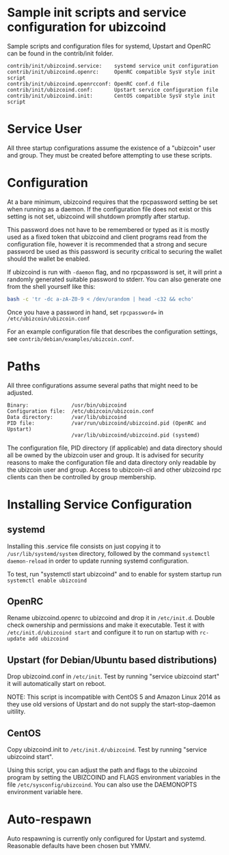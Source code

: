 # Sample init scripts and service configuration for ubizcoind

Sample scripts and configuration files for systemd, Upstart and OpenRC
can be found in the contrib/init folder.

    contrib/init/ubizcoind.service:    systemd service unit configuration
    contrib/init/ubizcoind.openrc:     OpenRC compatible SysV style init script
    contrib/init/ubizcoind.openrcconf: OpenRC conf.d file
    contrib/init/ubizcoind.conf:       Upstart service configuration file
    contrib/init/ubizcoind.init:       CentOS compatible SysV style init script

# Service User

All three startup configurations assume the existence of a "ubizcoin" user
and group.  They must be created before attempting to use these scripts.

# Configuration

At a bare minimum, ubizcoind requires that the rpcpassword setting be set
when running as a daemon.  If the configuration file does not exist or this
setting is not set, ubizcoind will shutdown promptly after startup.

This password does not have to be remembered or typed as it is mostly used
as a fixed token that ubizcoind and client programs read from the configuration
file, however it is recommended that a strong and secure password be used
as this password is security critical to securing the wallet should the
wallet be enabled.

If ubizcoind is run with `-daemon` flag, and no rpcpassword is set, it will
print a randomly generated suitable password to stderr.  You can also
generate one from the shell yourself like this:

```bash
bash -c 'tr -dc a-zA-Z0-9 < /dev/urandom | head -c32 && echo'
```

Once you have a password in hand, set `rpcpassword=` in `/etc/ubizcoin/ubizcoin.conf`

For an example configuration file that describes the configuration settings,
see `contrib/debian/examples/ubizcoin.conf`.

# Paths

All three configurations assume several paths that might need to be adjusted.
```
Binary:              /usr/bin/ubizcoind
Configuration file:  /etc/ubizcoin/ubizcoin.conf
Data directory:      /var/lib/ubizcoind
PID file:            /var/run/ubizcoind/ubizcoind.pid (OpenRC and Upstart)
                     /var/lib/ubizcoind/ubizcoind.pid (systemd)
```
The configuration file, PID directory (if applicable) and data directory
should all be owned by the ubizcoin user and group.  It is advised for security
reasons to make the configuration file and data directory only readable by the
ubizcoin user and group.  Access to ubizcoin-cli and other ubizcoind rpc clients
can then be controlled by group membership.

# Installing Service Configuration

## systemd

Installing this .service file consists on just copying it to
`/usr/lib/systemd/system` directory, followed by the command
`systemctl daemon-reload` in order to update running systemd configuration.

To test, run "systemctl start ubizcoind" and to enable for system startup run
`systemctl enable ubizcoind`

## OpenRC

Rename ubizcoind.openrc to ubizcoind and drop it in `/etc/init.d`.  Double
check ownership and permissions and make it executable.  Test it with
`/etc/init.d/ubizcoind start` and configure it to run on startup with
`rc-update add ubizcoind`

## Upstart (for Debian/Ubuntu based distributions)

Drop ubizcoind.conf in `/etc/init`.  Test by running "service ubizcoind start"
it will automatically start on reboot.

NOTE: This script is incompatible with CentOS 5 and Amazon Linux 2014 as they
use old versions of Upstart and do not supply the start-stop-daemon uitility.

## CentOS

Copy ubizcoind.init to `/etc/init.d/ubizcoind`. Test by running "service ubizcoind start".

Using this script, you can adjust the path and flags to the ubizcoind program by
setting the UBIZCOIND and FLAGS environment variables in the file
`/etc/sysconfig/ubizcoind`. You can also use the DAEMONOPTS environment variable here.

# Auto-respawn

Auto respawning is currently only configured for Upstart and systemd.
Reasonable defaults have been chosen but YMMV.
